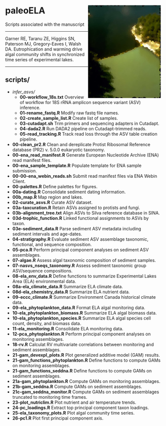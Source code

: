# paleoELA <a><img src='images/l226_crystallize.png' align="right" height="300"/></a>

Scripts associated with the manuscript

---

Garner RE, Taranu ZE, Higgins SN, Paterson MJ, Gregory-Eaves I, Walsh DA. Eutrophication and warming drive algal community shifts in synchronized time series of experimental lakes.

 ---

## scripts/

- *infer_asvs/*
    - **00-workflow_18s.txt** Overview of workflow for 18S rRNA amplicon sequence variant (ASV) inference.
    - **01-rename_fastq.R** Modify raw fastq file names.
    - **02-create_sample_list.R** Create list of samples.
    - **03-cutadapt.sh** Trim primers and sequencing adapters in Cutadapt.
    - **04-dada2.R** Run DADA2 pipeline on Cutadapt-trimmed reads.
    - **05-read_tracking.R** Track read loss through the ASV table creation pipeline.
- **00-clean_pr2.R** Clean and dereplicate Protist Ribosomal Reference database (PR2) v. 5.0.0 eukaryotic taxonomy.
- **00-ena_read_manifest.R** Generate European Nucleotide Archive (ENA) read manifest files.
- **00-ena_sample_template.R** Populate template for ENA sample submission.
- **00-00-ena_webin_reads.sh** Submit read manifest files via ENA Webin Client.
- **00-palettes.R** Define palettes for figures.
- **00a-dating.R** Consolidate sediment dating information.
- **00b_map.R** Map region and lakes.
- **02-curate_asvs.R** Curate ASV dataset.
- **03a-taxcuration.R** Retain ASVs assigned to protists and fungi.
- **03b-alignment_tree.txt** Align ASVs to Silva reference database in SINA.
- **03d-trophic_function.R** Linked functional assignments to ASVs by taxon.
- **03e-sediment_data.R** Parse sediment ASV metadata including sediment intervals and age-dates.
- **04-stratigraphy.R** Evaluate sediment ASV assemblage taxonomic, functional, and sequence composition.
- **05-pca.R** Perform principal component analyses on sediment ASV assemblages.
- **07-algae.R** Assess algal taxonomic composition of sediment samples.
- **07-nasvs_nseqs_taxonomy.R** Assess sediment taxonomic group ASV/sequence compositions.
- **08-ela_env_data.R** Define functions to summarize Experimental Lakes Area (ELA) environmental data.
- **08a-ela_climate_data.R** Summarize ELA climate data.
- **08d-ela_chemistry_data.R** Summarize ELA nutrient data.
- **09-eccc_climate.R** Summarize Environment Canada historical climate data.
- **09-ela_phytoplankton_data.R** Format ELA algal monitoring data.
- **10-ela_phytoplankton_biomass.R** Summarize ELA algal biomass data.
- **10-ela_phytoplankton_species.R** Summarize ELA algal species cell count, density, and biomass data.
- **11-ela_monitoring.R** Consolidate ELA monitoring data.
- **12-pca_phytoplankton.R** Perform principal component analyses on monitoring assemblages.
- **18-rv.R** Calculat RV multivariate correlations between monitoring and sediment assemblages.
- **21-gam_devexpl_plots.R** Plot generalized additive model (GAM) results.
- **21-gam_functions_phytoplankton.R** Define functions to compute GAMs on monitoring assemblages.
- **21-gam_functions_seddna.R** Define functions to compute GAMs on sediment assemblages.
- **21a-gam_phytoplankton.R** Compute GAMs on monitoring assemblages.
- **21b-gam_seddna.R** Compute GAMs on sediment assemblages.
- **21c-gam_seddna_monitor.R** Compute GAMs on sediment assemblages truncated to monitoring time frames.
- **23-plot_nutriclim.R** Plot nutrient and air temperature trends.
- **24-pc_loadings.R** Extract top principal component taxon loadings.
- **25-ela_taxonomy_plots.R** Plot algal community time series.
- **26-pc1.R** Plot first principal component axis.
